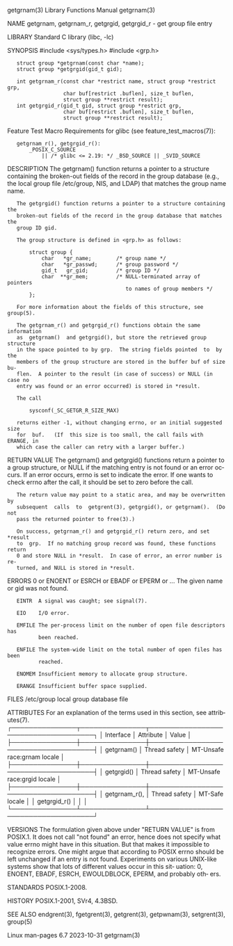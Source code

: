 getgrnam(3)                Library Functions Manual                getgrnam(3)

NAME
       getgrnam, getgrnam_r, getgrgid, getgrgid_r - get group file entry

LIBRARY
       Standard C library (libc, -lc)

SYNOPSIS
       #include <sys/types.h>
       #include <grp.h>

       struct group *getgrnam(const char *name);
       struct group *getgrgid(gid_t gid);

       int getgrnam_r(const char *restrict name, struct group *restrict grp,
                      char buf[restrict .buflen], size_t buflen,
                      struct group **restrict result);
       int getgrgid_r(gid_t gid, struct group *restrict grp,
                      char buf[restrict .buflen], size_t buflen,
                      struct group **restrict result);

   Feature Test Macro Requirements for glibc (see feature_test_macros(7)):

       getgrnam_r(), getgrgid_r():
           _POSIX_C_SOURCE
               || /* glibc <= 2.19: */ _BSD_SOURCE || _SVID_SOURCE

DESCRIPTION
       The getgrnam() function returns a pointer to a structure containing the
       broken-out  fields of the record in the group database (e.g., the local
       group file /etc/group, NIS, and LDAP) that matches the group name name.

       The getgrgid() function returns a pointer to a structure containing the
       broken-out fields of the record in the group database that matches  the
       group ID gid.

       The group structure is defined in <grp.h> as follows:

           struct group {
               char   *gr_name;        /* group name */
               char   *gr_passwd;      /* group password */
               gid_t   gr_gid;         /* group ID */
               char  **gr_mem;         /* NULL-terminated array of pointers
                                          to names of group members */
           };

       For more information about the fields of this structure, see group(5).

       The getgrnam_r() and getgrgid_r() functions obtain the same information
       as  getgrnam()  and getgrgid(), but store the retrieved group structure
       in the space pointed to by grp.  The string fields pointed  to  by  the
       members of the group structure are stored in the buffer buf of size bu‐
       flen.  A pointer to the result (in case of success) or NULL (in case no
       entry was found or an error occurred) is stored in *result.

       The call

           sysconf(_SC_GETGR_R_SIZE_MAX)

       returns either -1, without changing errno, or an initial suggested size
       for  buf.   (If  this size is too small, the call fails with ERANGE, in
       which case the caller can retry with a larger buffer.)

RETURN VALUE
       The getgrnam() and getgrgid() functions return a  pointer  to  a  group
       structure,  or  NULL if the matching entry is not found or an error oc‐
       curs.  If an error occurs, errno is set to indicate the error.  If  one
       wants  to  check  errno after the call, it should be set to zero before
       the call.

       The return value may point to a static area, and may be overwritten  by
       subsequent  calls  to  getgrent(3), getgrgid(), or getgrnam().  (Do not
       pass the returned pointer to free(3).)

       On success, getgrnam_r() and getgrgid_r() return zero, and set  *result
       to  grp.  If no matching group record was found, these functions return
       0 and store NULL in *result.  In case of error, an error number is  re‐
       turned, and NULL is stored in *result.

ERRORS
       0 or ENOENT or ESRCH or EBADF or EPERM or ...
              The given name or gid was not found.

       EINTR  A signal was caught; see signal(7).

       EIO    I/O error.

       EMFILE The per-process limit on the number of open file descriptors has
              been reached.

       ENFILE The system-wide limit on the total number of open files has been
              reached.

       ENOMEM Insufficient memory to allocate group structure.

       ERANGE Insufficient buffer space supplied.

FILES
       /etc/group
              local group database file

ATTRIBUTES
       For  an  explanation  of  the  terms  used in this section, see attrib‐
       utes(7).
       ┌───────────────┬───────────────┬─────────────────────────────────────┐
       │ Interface     │ Attribute     │ Value                               │
       ├───────────────┼───────────────┼─────────────────────────────────────┤
       │ getgrnam()    │ Thread safety │ MT-Unsafe race:grnam locale         │
       ├───────────────┼───────────────┼─────────────────────────────────────┤
       │ getgrgid()    │ Thread safety │ MT-Unsafe race:grgid locale         │
       ├───────────────┼───────────────┼─────────────────────────────────────┤
       │ getgrnam_r(), │ Thread safety │ MT-Safe locale                      │
       │ getgrgid_r()  │               │                                     │
       └───────────────┴───────────────┴─────────────────────────────────────┘

VERSIONS
       The formulation given above under "RETURN VALUE" is from  POSIX.1.   It
       does  not  call "not found" an error, hence does not specify what value
       errno might have in this situation.  But that makes  it  impossible  to
       recognize errors.  One might argue that according to POSIX errno should
       be  left  unchanged  if  an entry is not found.  Experiments on various
       UNIX-like systems show that lots of different values occur in this sit‐
       uation: 0, ENOENT, EBADF, ESRCH, EWOULDBLOCK, EPERM, and probably  oth‐
       ers.

STANDARDS
       POSIX.1-2008.

HISTORY
       POSIX.1-2001, SVr4, 4.3BSD.

SEE ALSO
       endgrent(3),   fgetgrent(3),   getgrent(3),  getpwnam(3),  setgrent(3),
       group(5)

Linux man-pages 6.7               2023-10-31                       getgrnam(3)
